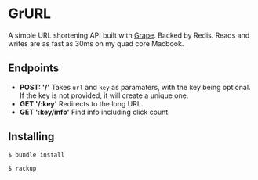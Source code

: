 GrURL
===

A simple URL shortening API built with [Grape](https://github.com/intridea/grape). Backed by Redis. Reads and writes are as fast as 30ms on my quad core Macbook.

## Endpoints

- **POST: '/'** Takes `url` and `key` as paramaters, with the key being optional. If the key is not provided, it will create a unique one.
- **GET '/:key'** Redirects to the long URL.
- **GET ':key/info'** Find info including click count.

## Installing

`$ bundle install`

`$ rackup`